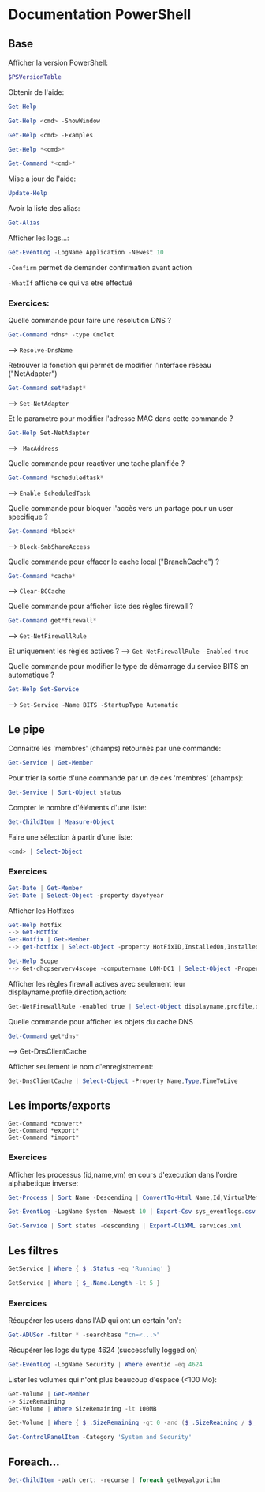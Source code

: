 # Documentation PowerShell

## Base

Afficher la version PowerShell:
```PowerShell
$PSVersionTable
```

Obtenir de l'aide:
```PowerShell
Get-Help

Get-Help <cmd> -ShowWindow

Get-Help <cmd> -Examples

Get-Help *<cmd>*

Get-Command *<cmd>*
```

Mise a jour de l'aide:
```PowerShell
Update-Help
```

Avoir la liste des alias:
```PowerShell
Get-Alias
```

Afficher les logs...:
```PowerShell
Get-EventLog -LogName Application -Newest 10
```

`-Confirm` permet de demander confirmation avant action

`-WhatIf` affiche ce qui va etre effectué


### Exercices:

Quelle commande pour faire une résolution DNS ?
```PowerShell
Get-Command *dns* -type Cmdlet
```
--> `Resolve-DnsName`

Retrouver la fonction qui permet de modifier l'interface réseau ("NetAdapter")
```PowerShell
Get-Command set*adapt*
```
--> `Set-NetAdapter`

Et le parametre pour modifier l'adresse MAC dans cette commande ?
```PowerShell
Get-Help Set-NetAdapter
```
--> `-MacAddress`

Quelle commande pour reactiver une tache planifiée ?
```PowerShell
Get-Command *scheduledtask*
```
--> `Enable-ScheduledTask`

Quelle commande pour bloquer l'accès vers un partage pour un user specifique ?
```PowerShell
Get-Command *block*
```
--> `Block-SmbShareAccess`

Quelle commande pour effacer le cache local ("BranchCache") ?
```PowerShell
Get-Command *cache*
```
--> `Clear-BCCache`

Quelle commande pour afficher liste des règles firewall ?
```PowerShell
Get-Command get*firewall*
```
--> `Get-NetFirewallRule`

Et uniquement les règles actives ?
--> `Get-NetFirewallRule -Enabled true`

Quelle commande pour modifier le type de démarrage du service BITS en automatique ?
```PowerShell
Get-Help Set-Service
```
--> `Set-Service -Name BITS -StartupType Automatic`


## Le pipe

Connaitre les 'membres' (champs) retournés par une commande:
```PowerShell
Get-Service | Get-Member
```

Pour trier la sortie d'une commande par un de ces 'membres' (champs):
```PowerShell
Get-Service | Sort-Object status
```

Compter le nombre d'éléments d'une liste:
```PowerShell
Get-ChildItem | Measure-Object
```

Faire une sélection à partir d'une liste:
```PowerShell
<cmd> | Select-Object
```

### Exercices

```PowerShell
Get-Date | Get-Member
Get-Date | Select-Object -property dayofyear
```

Afficher les Hotfixes
```PowerShell
Get-Help hotfix
--> Get-Hotfix
Get-Hotfix | Get-Member
--> get-hotfix | Select-Object -property HotFixID,InstalledOn,InstalledBy
```

```PowerShell
Get-Help Scope
--> Get-dhcpserverv4scope -computername LON-DC1 | Select-Object -Property scopeid,subnetmask,name
```

Afficher les règles firewall actives avec seulement leur displayname,profile,direction,action:
```PowerShell
Get-NetFirewallRule -enabled true | Select-Object displayname,profile,direction,action
```

Quelle commande pour afficher les objets du cache DNS
```PowerShell
Get-Command get*dns*
```
--> Get-DnsClientCache

Afficher seulement le nom d'enregistrement:
```PowerShell
Get-DnsClientCache | Select-Object -Property Name,Type,TimeToLive
```


## Les imports/exports

```
Get-Command *convert*
Get-Command *export*
Get-Command *import*
```

### Exercices

Afficher les processus (id,name,vm) en cours d'execution dans l'ordre alphabetique inverse:
```PowerShell
Get-Process | Sort Name -Descending | ConvertTo-Html Name,Id,VirtualMemorySize,pm | Out-File procreport.html
```

```PowerShell
Get-EventLog -LogName System -Newest 10 | Export-Csv sys_eventlogs.csv
```

```PowerShell
Get-Service | Sort status -descending | Export-CliXML services.xml
```


## Les filtres

```PowerShell
GetService | Where { $_.Status -eq 'Running' }

GetService | Where { $_.Name.Length -lt 5 }
```

### Exercices

Récupérer les users dans l'AD qui ont un certain 'cn':
```PowerShell
Get-ADUSer -filter * -searchbase "cn=<...>"
```

Récupérer les logs du type 4624 (successfully logged on)
```PowerShell
Get-EventLog -LogName Security | Where eventid -eq 4624
```

Lister les volumes qui n'ont plus beaucoup d'espace (<100 Mo):
```PowerShell
Get-Volume | Get-Member
-> SizeRemaining
Get-Volume | Where SizeRemaining -lt 100MB 
```

```PowerShell
Get-Volume | Where { $_.SizeRemaining -gt 0 -and ($_.SizeReaining / $_.Size) -lt 0.99 }
```

```PowerShell
Get-ControlPanelItem -Category 'System and Security'
```

## Foreach...

```PowerShell
Get-ChildItem -path cert: -recurse | foreach getkeyalgorithm
```

